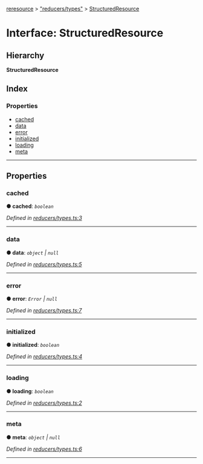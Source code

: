 [reresource](../README.md) > ["reducers/types"](../modules/_reducers_types_.md) > [StructuredResource](../interfaces/_reducers_types_.structuredresource.md)

# Interface: StructuredResource

## Hierarchy

**StructuredResource**

## Index

### Properties

* [cached](_reducers_types_.structuredresource.md#cached)
* [data](_reducers_types_.structuredresource.md#data)
* [error](_reducers_types_.structuredresource.md#error)
* [initialized](_reducers_types_.structuredresource.md#initialized)
* [loading](_reducers_types_.structuredresource.md#loading)
* [meta](_reducers_types_.structuredresource.md#meta)

---

## Properties

<a id="cached"></a>

###  cached

**● cached**: *`boolean`*

*Defined in [reducers/types.ts:3](https://github.com/rcelha/reresource/blob/2e19365/src/reducers/types.ts#L3)*

___
<a id="data"></a>

###  data

**● data**: *`object` \| `null`*

*Defined in [reducers/types.ts:5](https://github.com/rcelha/reresource/blob/2e19365/src/reducers/types.ts#L5)*

___
<a id="error"></a>

###  error

**● error**: *`Error` \| `null`*

*Defined in [reducers/types.ts:7](https://github.com/rcelha/reresource/blob/2e19365/src/reducers/types.ts#L7)*

___
<a id="initialized"></a>

###  initialized

**● initialized**: *`boolean`*

*Defined in [reducers/types.ts:4](https://github.com/rcelha/reresource/blob/2e19365/src/reducers/types.ts#L4)*

___
<a id="loading"></a>

###  loading

**● loading**: *`boolean`*

*Defined in [reducers/types.ts:2](https://github.com/rcelha/reresource/blob/2e19365/src/reducers/types.ts#L2)*

___
<a id="meta"></a>

###  meta

**● meta**: *`object` \| `null`*

*Defined in [reducers/types.ts:6](https://github.com/rcelha/reresource/blob/2e19365/src/reducers/types.ts#L6)*

___

